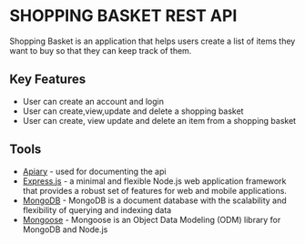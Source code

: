 # SHOPPING BASKET REST API
Shopping Basket is an application that helps users create a list of items they want to buy so that they can keep track of them.

## Key Features
- User can create an account and login
- User can create,view,update and delete a shopping basket
- User can create, view update and delete an item from a shopping basket

## Tools
- [Apiary](https://apiary.io/) - used for documenting the api
- [Express.js](https://expressjs.com/) - a minimal and flexible Node.js web application framework that provides a robust set of features for web and mobile applications.
- [MongoDB](https://www.mongodb.com/) - MongoDB is a document database with the scalability and flexibility of querying and indexing data
- [Mongoose](https://mongoosejs.com) - Mongoose is an Object Data Modeling (ODM) library for MongoDB and Node.js